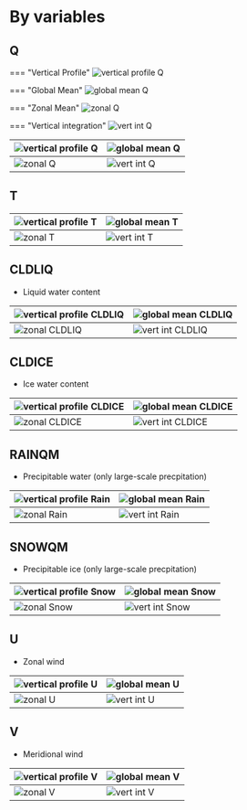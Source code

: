 # By variables

## Q

=== "Vertical Profile"
    ![vertical profile Q](img/All_profiles-0.png)

=== "Global Mean"
    ![global mean Q](img/All_global_mean-0.png)

=== "Zonal Mean"
    ![zonal Q](img/All_zonal_by_chkpt_and_add_substeps-0.png)

=== "Vertical integration"
    ![vert int Q](img/All_vertical_integral_by_chkpt_and_add_substeps-0.png)


|![vertical profile Q](img/All_profiles-0.png)|![global mean Q](img/All_global_mean-0.png)|
|---|---|
|![zonal Q](img/All_zonal_by_chkpt_and_add_substeps-0.png)|![vert int Q](img/All_vertical_integral_by_chkpt_and_add_substeps-0.png)|


## T 
|![vertical profile T](img/All_profiles-1.png)|![global mean T](img/All_global_mean-1.png)|
|---|---|
|![zonal T](img/All_zonal_by_chkpt_and_add_substeps-1.png)|![vert int T](img/All_vertical_integral_by_chkpt_and_add_substeps-1.png)|

## CLDLIQ
* Liquid water content

|![vertical profile CLDLIQ](img/All_profiles-2.png)|![global mean CLDLIQ](img/All_global_mean-2.png)|
|---|---|
|![zonal CLDLIQ](img/All_zonal_by_chkpt_and_add_substeps-2.png)|![vert int CLDLIQ](img/All_vertical_integral_by_chkpt_and_add_substeps-2.png)|

## CLDICE
* Ice water content

|![vertical profile CLDICE](img/All_profiles-3.png)|![global mean CLDICE](img/All_global_mean-333ng)|
|---|---|
|![zonal CLDICE](img/All_zonal_by_chkpt_and_add_substeps-3.png)|![vert int CLDICE](img/All_vertical_integral_by_chkpt_and_add_substeps-3.png)|

## RAINQM
* Precipitable water (only large-scale precpitation)

|![vertical profile Rain](img/All_profiles-4.png)|![global mean Rain](img/All_global_mean-4.png)|
|---|---|
|![zonal Rain](img/All_zonal_by_chkpt_and_add_substeps-4.png)|![vert int Rain](img/All_vertical_integral_by_chkpt_and_add_substeps-4.png)|

## SNOWQM 
* Precipitable ice (only large-scale precpitation)

|![vertical profile Snow](img/All_profiles-5.png)|![global mean Snow](img/All_global_mean-5.png)|
|---|---|
|![zonal Snow](img/All_zonal_by_chkpt_and_add_substeps-5.png)|![vert int Snow](img/All_vertical_integral_by_chkpt_and_add_substeps-5.png)|

## U
* Zonal wind

|![vertical profile U](img/All_profiles-6.png)|![global mean U](img/All_global_mean-6.png)|
|---|---|
|![zonal U](img/All_zonal_by_chkpt_and_add_substeps-6.png)|![vert int U](img/All_vertical_integral_by_chkpt_and_add_substeps-6.png)|


## V
* Meridional wind

|![vertical profile V](img/All_profiles-7.png)|![global mean V](img/All_global_mean-7.png)|
|---|---|
|![zonal V](img/All_zonal_by_chkpt_and_add_substeps-7.png)|![vert int V](img/All_vertical_integral_by_chkpt_and_add_substeps-7.png)|





